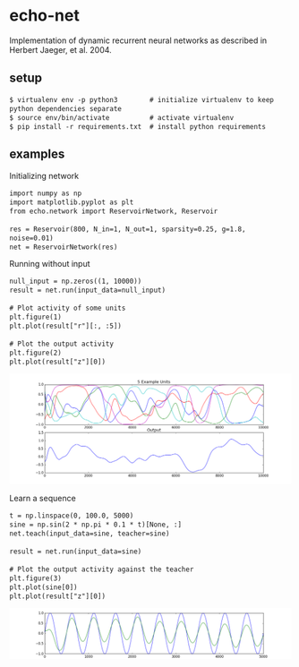 # echo-net

Implementation of dynamic recurrent neural networks as described in Herbert Jaeger, et al. 2004.

## setup

```
$ virtualenv env -p python3        # initialize virtualenv to keep python dependencies separate
$ source env/bin/activate          # activate virtualenv
$ pip install -r requirements.txt  # install python requirements
```

## examples

Initializing network

```
import numpy as np
import matplotlib.pyplot as plt
from echo.network import ReservoirNetwork, Reservoir

res = Reservoir(800, N_in=1, N_out=1, sparsity=0.25, g=1.8, noise=0.01)
net = ReservoirNetwork(res)
```

Running without input

```
null_input = np.zeros((1, 10000))
result = net.run(input_data=null_input)

# Plot activity of some units
plt.figure(1)
plt.plot(result["r"][:, :5])

# Plot the output activity
plt.figure(2)
plt.plot(result["z"][0])
```
![Null input example](/images/null_input_example.png?raw=true)

Learn a sequence

```
t = np.linspace(0, 100.0, 5000)
sine = np.sin(2 * np.pi * 0.1 * t)[None, :]
net.teach(input_data=sine, teacher=sine)

result = net.run(input_data=sine)

# Plot the output activity against the teacher
plt.figure(3)
plt.plot(sine[0])
plt.plot(result["z"][0])
```

![Sine input example](/images/sine_teacher_example.png?raw=true "Output vs teacher")
